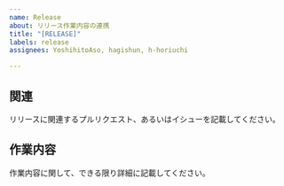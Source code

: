 ```yaml
---
name: Release
about: リリース作業内容の連携
title: "[RELEASE]"
labels: release
assignees: YoshihitoAso, hagishun, h-horiuchi

---
```


## 関連
リリースに関連するプルリクエスト、あるいはイシューを記載してください。

## 作業内容
作業内容に関して、できる限り詳細に記載してください。

